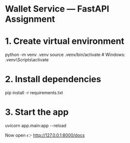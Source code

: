 # Wallet Service — FastAPI Assignment
# 1. Create virtual environment
python -m venv .venv
source .venv/bin/activate   # Windows: .venv\Scripts\activate

# 2. Install dependencies
pip install -r requirements.txt

# 3. Start the app
uvicorn app.main:app --reload


Now open 👉 http://127.0.0.1:8000/docs
